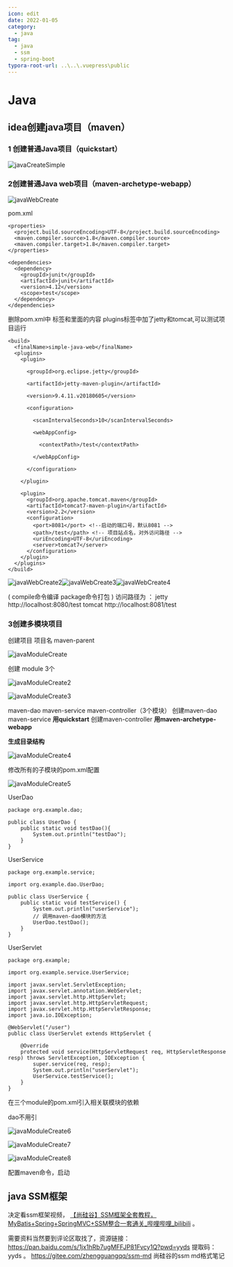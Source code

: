 ```yaml
---
icon: edit
date: 2022-01-05
category:
  - java
tag:
  - java
  - ssm
  - spring-boot
typora-root-url: ..\..\.vuepress\public
---
```


# Java

## **idea创建java项目（maven）** 

### **1 创建普通Java项目（quickstart）** 

![javaCreateSimple](/javaCreateSimple.png)

### 2创建普通Java web项目（maven-archetype-webapp） 

![javaWebCreate](/javaWebCreate.png)



 pom.xml 

```
<properties>
  <project.build.sourceEncoding>UTF-8</project.build.sourceEncoding>
  <maven.compiler.source>1.8</maven.compiler.source>
  <maven.compiler.target>1.8</maven.compiler.target>
</properties>

<dependencies>
  <dependency>
    <groupId>junit</groupId>
    <artifactId>junit</artifactId>
    <version>4.12</version>
    <scope>test</scope>
  </dependency>
</dependencies>
```

 删除pom.xml中  <pluginManagement></pluginManagement>  标签和里面的内容
plugins标签中加了jetty和tomcat,可以测试项目运行 

```
<build>
  <finalName>simple-java-web</finalName>
  <plugins>
    <plugin>

      <groupId>org.eclipse.jetty</groupId>

      <artifactId>jetty-maven-plugin</artifactId>

      <version>9.4.11.v20180605</version>

      <configuration>

        <scanIntervalSeconds>10</scanIntervalSeconds>

        <webAppConfig>

          <contextPath>/test</contextPath>

        </webAppConfig>

      </configuration>

    </plugin>

    <plugin>
      <groupId>org.apache.tomcat.maven</groupId>
      <artifactId>tomcat7-maven-plugin</artifactId>
      <version>2.2</version>
      <configuration>
        <port>8081</port> <!--启动的端口号，默认8081 -->
        <path>/test</path> <!-- 项目站点名，对外访问路径 -->
        <uriEncoding>UTF-8</uriEncoding>
        <server>tomcat7</server>
      </configuration>
    </plugin>
  </plugins>
</build>
```

![javaWebCreate2](/javaWebCreate2.png)![javaWebCreate3](/javaWebCreate3.png)![javaWebCreate4](/javaWebCreate4.png)



 (   compile命令编译   package命令打包   )
访问路径为 ：
jetty   http://localhost:8080/test
 tomcat    http://localhost:8081/test 



### **3创建多模块项目** 

 创建项目  项目名 maven-parent 



![javaModuleCreate](/javaModuleCreate.png)

 创建 module  3个 



![javaModuleCreate2](/javaModuleCreate2.png)

![javaModuleCreate3](/javaModuleCreate3.png)

 maven-dao     maven-service     maven-controller（3个模块）
创建maven-dao   maven-service    **用quickstart**
创建maven-controller **用maven-archetype-webapp** 

 **生成目录结构** 

![javaModuleCreate4](/javaModuleCreate4.png)

 修改所有的子模块的pom.xml配置 

![javaModuleCreate5](/javaModuleCreate5.png)

UserDao

```
package org.example.dao;

public class UserDao {
    public static void testDao(){
        System.out.println("testDao");
    }
}
```

 UserService 

```
package org.example.service;

import org.example.dao.UserDao;

public class UserService {
    public static void testService() {
        System.out.println("userService");
        // 调用maven-dao模块的方法
        UserDao.testDao();
    }
}
```

 UserServlet 

```
package org.example;

import org.example.service.UserService;

import javax.servlet.ServletException;
import javax.servlet.annotation.WebServlet;
import javax.servlet.http.HttpServlet;
import javax.servlet.http.HttpServletRequest;
import javax.servlet.http.HttpServletResponse;
import java.io.IOException;

@WebServlet("/user")
public class UserServlet extends HttpServlet {

    @Override
    protected void service(HttpServletRequest req, HttpServletResponse resp) throws ServletException, IOException {
        super.service(req, resp);
        System.out.println("userServlet");
        UserService.testService();
    }
}
```




在三个module的pom.xml引入相关联模块的依赖

dao不用引  

![javaModuleCreate6](/javaModuleCreate6.png)

![javaModuleCreate7](/javaModuleCreate7.png)

![javaModuleCreate8](/javaModuleCreate8.png)

 配置maven命令，启动 



## java SSM框架

决定看ssm框架视频， [【尚硅谷】SSM框架全套教程，MyBatis+Spring+SpringMVC+SSM整合一套通关_哔哩哔哩_bilibili](https://www.bilibili.com/video/BV1Ya411S7aT/?spm_id_from=333.337.search-card.all.click&vd_source=f25f5a8d75a3a60d5a288f726803ec11) 。

 需要资料当然要到评论区取找了，资源链接：https://pan.baidu.com/s/1jx1hRb7ugMFFJP81Fvcy1Q?pwd=yyds 提取码：yyds 。     https://gitee.com/zhengguangqq/ssm-md   尚硅谷的ssm md格式笔记 

